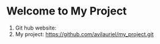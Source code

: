 # Welcome to My Project

1. Git hub website:
2. My project: https://github.com/avilauriel/my_project.git
